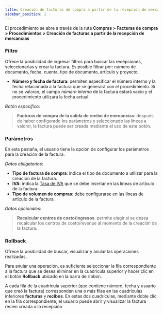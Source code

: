 ```yaml
---
title: Creación de facturas de compra a partir de la recepción de mercancías
sidebar_position: 2
---
```


El procedimiento se abre a través de la ruta **Compras > Facturas de compra > Procedimientos > Creación de facturas a partir de la recepción de mercancías**

### Filtro

Ofrece la posibilidad de ingresar filtros para buscar las recepciones, seleccionarlas y crear la factura. Es posible filtrar por: número de documento, fecha, cuenta, tipo de documento, artículo y proyecto.

- **Número y fecha de factura**: permiten especificar el número interno y la fecha relacionada a la factura que se generará con el procedimiento. Si no se valoran, el campo *número interno* de la factura estará vacío y el procedimiento utilizará la fecha actual.

*Botón específico*:
> **Facturas de compra de la salida de recibo de mercancías**: después de haber configurado los parámetros y seleccionado las líneas a valorar, la factura puede ser creada mediante el uso de este botón.

### Parámetros

En esta pestaña, el usuario tiene la opción de configurar los parámetros para la creación de la factura.

*Datos obligatorios*:

- **Tipo de factura de compra**: indica el tipo de documento a utilizar para la creación de la factura.
- **IVA**: indica la [Tasa de IVA](/docs/configurations/tables/finance/vat-rates) que se debe insertar en las líneas de artículo de la factura.
- **Tipo de volumen de compras**: debe configurarse en las líneas de artículo de la factura.

*Datos opcionales*:
> **Recalcular centros de costo/ingresos**: permite elegir si se desea recalcular los centros de costo/revenue al momento de la creación de la factura.

### Rollback

Ofrece la posibilidad de buscar, visualizar y anular las operaciones realizadas.

Para anular una operación, es suficiente seleccionar la fila correspondiente a la factura que se desea eliminar en la cuadrícula superior y hacer clic en el botón **Rollback** ubicado en la barra de ribbon.

A cada fila de la cuadrícula superior (que contiene número, fecha y usuario que creó la factura) corresponden una o más filas en las cuadrículas inferiores **facturas** y **recibos**. En estas dos cuadrículas, mediante doble clic en la fila correspondiente, el usuario puede abrir y visualizar la factura recién creada o la recepción.